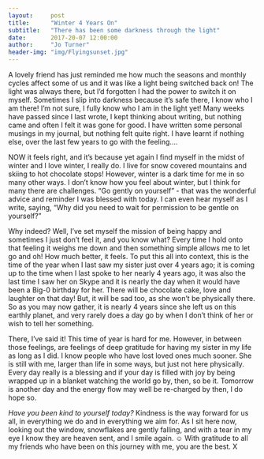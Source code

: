 ```yaml
---
layout:     post
title:      "Winter 4 Years On"
subtitle:   "There has been some darkness through the light"
date:       2017-20-07 12:00:00
author:     "Jo Turner"
header-img: "img/Flyingsunset.jpg"
---
```


A lovely friend has just reminded me how much the seasons and monthly cycles affect some of us and it was like a light being switched back on! The light was always there, but I’d forgotten I had the power to switch it on myself. Sometimes I slip into darkness because it’s safe there, I know who I am there! I’m not sure, I fully know who I am in the light yet! Many weeks have passed since I last wrote, I kept thinking about writing, but nothing came and often I felt it was gone for good. I have written some personal musings in my journal, but nothing felt quite right. I have learnt if nothing else, over the last few years to go with the feeling….

NOW it feels right, and it’s because yet again I find myself in the midst of winter and I love winter, I really do. I live for snow covered mountains and skiing to hot chocolate stops! However, winter is a dark time for me in so many other ways. I don’t know how you feel about winter, but I think for many there are challenges. “Go gently on yourself” - that was the wonderful advice and reminder I was blessed with today. I can even hear myself as I write, saying, “Why did you need to wait for permission to be gentle on yourself?” 

Why indeed? Well, I’ve set myself the mission of being happy and sometimes I just don’t feel it, and you know what? Every time I hold onto that feeling it weighs me down and then something simple allows me to let go and oh! How much better, it feels. To put this all into context, this is the time of the year when I last saw my sister just over 4 years ago; it is coming up to the time when I last spoke to her nearly 4 years ago, it was also the last time I saw her on Skype and it is nearly the day when it would have been a Big-0 birthday for her. There will be chocolate cake, love and laughter on that day! But, it will be sad too, as she won’t be physically there. So as you may now gather, it is nearly 4 years since she left us on this earthly planet, and very rarely does a day go by when I don’t think of her or wish to tell her something. 

There, I’ve said it! This time of year is hard for me. However, in between those feelings, are feelings of deep gratitude for having my sister in my life as long as I did. I know people who have lost loved ones much sooner. She is still with me, larger than life in some ways, but just not here physically. Every day really is a blessing and if your day is filled with joy by being wrapped up in a blanket watching the world go by, then, so be it. Tomorrow is another day and the energy flow may well be re-charged by then, I do hope so.  

*Have you been kind to yourself today?* Kindness is the way forward for us all, in everything we do and in everything we aim for. As I sit here now, looking out the window, snowflakes are gently falling, and with a tear in my eye I know they are heaven sent, and I smile again. ☺ With gratitude to all my friends who have been on this journey with me, you are the best. X 


